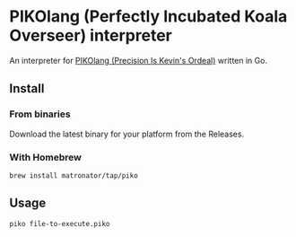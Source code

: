 # PIKOlang (Perfectly Incubated Koala Overseer) interpreter

An interpreter for [PIKOlang (Precision Is Kevin's Ordeal)](https://github.com/matronator/PIKOlang) written in Go.

## Install

### From binaries

Download the latest binary for your platform from the Releases.

<!-- ### With `npm`

```
npm install -g piko
``` -->

### With Homebrew

```
brew install matronator/tap/piko
```

## Usage

```
piko file-to-execute.piko
```
